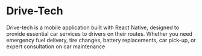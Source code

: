# Drive-Tech
Drive-tech is a mobile application built with React Native, designed to provide essential car services to drivers on their routes. Whether you need emergency fuel delivery, tire changes, battery replacements, car pick-up, or expert consultation on car maintenance
